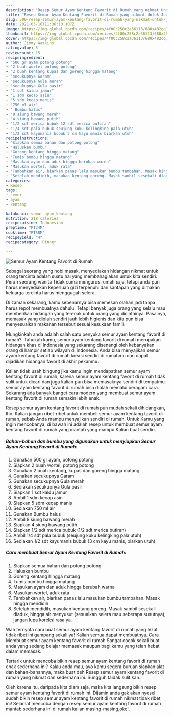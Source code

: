 ```yaml
---
description: "Resep Semur Ayam Kentang Favorit di Rumah yang nikmat Untuk Jualan"
title: "Resep Semur Ayam Kentang Favorit di Rumah yang nikmat Untuk Jualan"
slug: 300-resep-semur-ayam-kentang-favorit-di-rumah-yang-nikmat-untuk-jualan
date: 2021-03-16T11:36:13.107Z
image: https://img-global.cpcdn.com/recipes/4f00c258c2a36113/680x482cq70/semur-ayam-kentang-favorit-di-rumah-foto-resep-utama.jpg
thumbnail: https://img-global.cpcdn.com/recipes/4f00c258c2a36113/680x482cq70/semur-ayam-kentang-favorit-di-rumah-foto-resep-utama.jpg
cover: https://img-global.cpcdn.com/recipes/4f00c258c2a36113/680x482cq70/semur-ayam-kentang-favorit-di-rumah-foto-resep-utama.jpg
author: Jimmy Watkins
ratingvalue: 5
reviewcount: 15
recipeingredient:
- "500 gr ayam potong potong"
- "2 buah wortel potong potong"
- "2 buah kentang kupas dan goreng hingga matang"
- "secukupnya Garam"
- "secukupnya Gula merah"
- "secukupnya Gula pasir"
- "1 sdt kaldu jamur"
- "1 sdm kecap asin"
- "5 sdm kecap manis"
- "750 ml air"
- " Bumbu halus"
- "8 siung bawang merah"
- "4 siung bawang putih"
- "1/2 sdt merica bubuk 12 sdt merica butiran"
- "1/4 sdt pala bubuk seujung kuku kelingking pala utuh"
- "1/2 sdt kayumanis bubuk 3 cm kayu manis biarkan utuh"
recipeinstructions:
- "Siapkan semua bahan dan potong potong"
- "Haluskan bumbu"
- "Goreng kentang hingga matang"
- "Tumis bumbu hingga matang"
- "Masukan ayam dan aduk hingga berubah warna"
- "Masukan wortel, aduk rata"
- "Tambahkan air, biarkan panas lalu masukan bumbu tambahan. Masak hingga mendidih"
- "Setelah mendidih, masukan kentang goreng. Masak sambil sesekali diaduk, hingga air menyusut (sesuaikan selera mau seberapa susutnya), jangan lupa koreksi rasa ya."
categories:
- Resep
tags:
- semur
- ayam
- kentang

katakunci: semur ayam kentang 
nutrition: 218 calories
recipecuisine: Indonesian
preptime: "PT34M"
cooktime: "PT58M"
recipeyield: "4"
recipecategory: Dinner

---
```



![Semur Ayam Kentang Favorit di Rumah](https://img-global.cpcdn.com/recipes/4f00c258c2a36113/680x482cq70/semur-ayam-kentang-favorit-di-rumah-foto-resep-utama.jpg)

Sebagai seorang yang hobi masak, menyediakan hidangan nikmat untuk orang tercinta adalah suatu hal yang membahagiakan untuk kita sendiri. Peran seorang  wanita Tidak cuma mengurus rumah saja, tetapi anda pun harus menyediakan keperluan gizi terpenuhi dan santapan yang dimakan keluarga tercinta harus menggugah selera.

Di zaman  sekarang, kamu sebenarnya bisa memesan olahan jadi tanpa harus repot membuatnya dahulu. Tetapi banyak juga orang yang selalu mau memberikan hidangan yang terenak untuk orang yang dicintainya. Pasalnya, memasak yang diolah sendiri jauh lebih higienis dan kita pun bisa menyesuaikan makanan tersebut sesuai kesukaan famili. 



Mungkinkah anda adalah salah satu penyuka semur ayam kentang favorit di rumah?. Tahukah kamu, semur ayam kentang favorit di rumah merupakan hidangan khas di Indonesia yang sekarang disenangi oleh kebanyakan orang di hampir setiap wilayah di Indonesia. Anda bisa menyajikan semur ayam kentang favorit di rumah kreasi sendiri di rumahmu dan dapat dijadikan hidangan favorit di akhir pekanmu.

Kalian tidak usah bingung jika kamu ingin mendapatkan semur ayam kentang favorit di rumah, karena semur ayam kentang favorit di rumah tidak sulit untuk dicari dan juga kalian pun bisa memasaknya sendiri di tempatmu. semur ayam kentang favorit di rumah bisa diolah memalui beragam cara. Sekarang ada banyak banget cara modern yang membuat semur ayam kentang favorit di rumah semakin lebih enak.

Resep semur ayam kentang favorit di rumah pun mudah sekali dihidangkan, lho. Kalian jangan ribet-ribet untuk membeli semur ayam kentang favorit di rumah, sebab Anda mampu menyajikan sendiri di rumah. Untuk Kamu yang ingin mencobanya, di bawah ini adalah resep untuk membuat semur ayam kentang favorit di rumah yang mantab yang mampu Kalian buat sendiri.

<!--inarticleads1-->

##### Bahan-bahan dan bumbu yang digunakan untuk menyiapkan Semur Ayam Kentang Favorit di Rumah:

1. Gunakan 500 gr ayam, potong potong
1. Siapkan 2 buah wortel, potong potong
1. Gunakan 2 buah kentang, kupas dan goreng hingga matang
1. Gunakan secukupnya Garam
1. Gunakan secukupnya Gula merah
1. Sediakan secukupnya Gula pasir
1. Siapkan 1 sdt kaldu jamur
1. Ambil 1 sdm kecap asin
1. Siapkan 5 sdm kecap manis
1. Sediakan 750 ml air
1. Gunakan  Bumbu halus
1. Ambil 8 siung bawang merah
1. Siapkan 4 siung bawang putih
1. Siapkan 1/2 sdt merica bubuk (1/2 sdt merica butiran)
1. Ambil 1/4 sdt pala bubuk (seujung kuku kelingking pala utuh)
1. Sediakan 1/2 sdt kayumanis bubuk (3 cm kayu manis, biarkan utuh)




<!--inarticleads2-->

##### Cara membuat Semur Ayam Kentang Favorit di Rumah:

1. Siapkan semua bahan dan potong potong
1. Haluskan bumbu
1. Goreng kentang hingga matang
1. Tumis bumbu hingga matang
1. Masukan ayam dan aduk hingga berubah warna
1. Masukan wortel, aduk rata
1. Tambahkan air, biarkan panas lalu masukan bumbu tambahan. Masak hingga mendidih
1. Setelah mendidih, masukan kentang goreng. Masak sambil sesekali diaduk, hingga air menyusut (sesuaikan selera mau seberapa susutnya), jangan lupa koreksi rasa ya.




Wah ternyata cara buat semur ayam kentang favorit di rumah yang lezat tidak ribet ini gampang sekali ya! Kalian semua dapat membuatnya. Cara Membuat semur ayam kentang favorit di rumah Sangat cocok sekali buat anda yang sedang belajar memasak maupun bagi kamu yang telah hebat dalam memasak.

Tertarik untuk mencoba bikin resep semur ayam kentang favorit di rumah enak sederhana ini? Kalau anda mau, ayo kamu segera buruan siapkan alat dan bahan-bahannya, maka buat deh Resep semur ayam kentang favorit di rumah yang nikmat dan sederhana ini. Sungguh taidak sulit kan. 

Oleh karena itu, daripada kita diam saja, maka kita langsung bikin resep semur ayam kentang favorit di rumah ini. Dijamin anda gak akan nyesel sudah bikin resep semur ayam kentang favorit di rumah nikmat tidak ribet ini! Selamat mencoba dengan resep semur ayam kentang favorit di rumah mantab sederhana ini di rumah kalian masing-masing,oke!.

